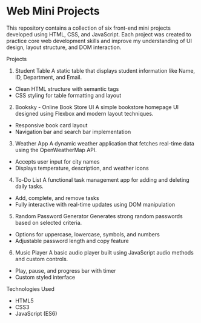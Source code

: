 # Web Mini Projects

This repository contains a collection of six front-end mini projects developed using HTML, CSS, and JavaScript. Each project was created to practice core web development skills and improve my understanding of UI design, layout structure, and DOM interaction.

Projects

1. Student Table
A static table that displays student information like Name, ID, Department, and Email.

- Clean HTML structure with semantic tags
- CSS styling for table formatting and layout

2. Booksky - Online Book Store UI
A simple bookstore homepage UI designed using Flexbox and modern layout techniques.

- Responsive book card layout
- Navigation bar and search bar implementation

3. Weather App
A dynamic weather application that fetches real-time data using the OpenWeatherMap API.

- Accepts user input for city names
- Displays temperature, description, and weather icons

4. To-Do List
A functional task management app for adding and deleting daily tasks.

- Add, complete, and remove tasks
- Fully interactive with real-time updates using DOM manipulation

5. Random Password Generator
Generates strong random passwords based on selected criteria.

- Options for uppercase, lowercase, symbols, and numbers
- Adjustable password length and copy feature

6. Music Player
A basic audio player built using JavaScript audio methods and custom controls.

- Play, pause, and progress bar with timer
- Custom styled interface

Technologies Used

- HTML5
- CSS3
- JavaScript (ES6)
